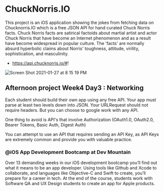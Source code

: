 # ChuckNorris.IO
This project is an iOS application showing the jokes from fetching data on Chucknorris.IO which is a free JSON API for hand curated Chuck Norris facts. Chuck Norris facts are satirical factoids about martial artist and actor Chuck Norris that have become an Internet phenomenon and as a result have become widespread in popular culture. The 'facts' are normally absurd hyperbolic claims about Norris' toughness, attitude, virility, sophistication, and masculinity.
 - https://api.chucknorris.io/#!
 
![Screen Shot 2021-01-27 at 8 15 19 PM](https://user-images.githubusercontent.com/57606580/106081162-0a7e7d00-60de-11eb-8830-e4cf332345eb.png)

## Afternoon project Week4 Day3 : Networking
Each student should build their own app using any free API. Your app must parse at least two levels down into JSON. Your URLRequest should not require headers. But you can choose to google work with any API.

One thing to avoid is API's that involve Authorization (OAuth1.0, OAuth2.0, Bearer Tokens, Basic Auth, Digest Auth)

You can attempt to use an API that requires sending an API Key, as API Keys are extremely common and provide you with valuable practice.

### @iOS App Development Bootcamp at Dev Mountain
Over 13 demanding weeks in our iOS development bootcamp you’ll find out what it means to be an app developer. Using tools like Github and Xcode to collaborate, and languages like Objective-C and Swift to create, you’ll prepare for a career in tech. At the end of the course, students work with Software QA and UX Design students to create an app for Apple products.
